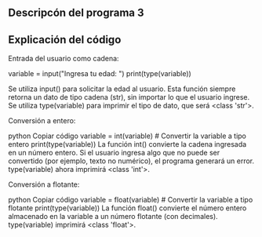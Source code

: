 ## Descripcón del programa 3
## Explicación del código
Entrada del usuario como cadena:


variable = input("Ingresa tu edad: ")
print(type(variable))

Se utiliza input() para solicitar la edad al usuario. Esta función siempre retorna un dato de tipo cadena (str), sin importar lo que el usuario ingrese.
Se utiliza type(variable) para imprimir el tipo de dato, que será <class 'str'>.

Conversión a entero:

python
Copiar código
variable = int(variable)  # Convertir la variable a tipo entero 
print(type(variable))
La función int() convierte la cadena ingresada en un número entero.
Si el usuario ingresa algo que no puede ser convertido (por ejemplo, texto no numérico), el programa generará un error.
type(variable) ahora imprimirá <class 'int'>.

Conversión a flotante:

python
Copiar código
variable = float(variable)  # Convertir la variable a tipo flotante
print(type(variable))
La función float() convierte el número entero almacenado en la variable a un número flotante (con decimales).
type(variable) imprimirá <class 'float'>.
